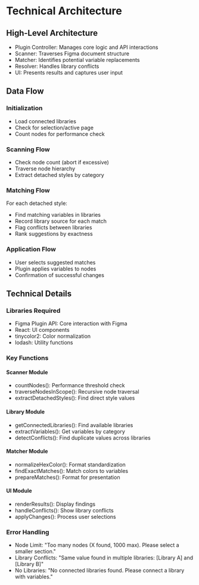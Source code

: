 # Technical Architecture

## High-Level Architecture

- Plugin Controller: Manages core logic and API interactions
- Scanner: Traverses Figma document structure
- Matcher: Identifies potential variable replacements
- Resolver: Handles library conflicts
- UI: Presents results and captures user input

## Data Flow

### Initialization

- Load connected libraries
- Check for selection/active page
- Count nodes for performance check


### Scanning Flow

- Check node count (abort if excessive)
- Traverse node hierarchy
- Extract detached styles by category


### Matching Flow

For each detached style:

- Find matching variables in libraries
- Record library source for each match
- Flag conflicts between libraries
- Rank suggestions by exactness


### Application Flow

- User selects suggested matches
- Plugin applies variables to nodes
- Confirmation of successful changes


## Technical Details

### Libraries Required

- Figma Plugin API: Core interaction with Figma
- React: UI components
- tinycolor2: Color normalization
- lodash: Utility functions

### Key Functions

#### Scanner Module

- countNodes(): Performance threshold check
- traverseNodesInScope(): Recursive node traversal
- extractDetachedStyles(): Find direct style values

#### Library Module

- getConnectedLibraries(): Find available libraries
- extractVariables(): Get variables by category
- detectConflicts(): Find duplicate values across libraries

#### Matcher Module

- normalizeHexColor(): Format standardization
- findExactMatches(): Match colors to variables
- prepareMatches(): Format for presentation

#### UI Module

- renderResults(): Display findings
- handleConflicts(): Show library conflicts
- applyChanges(): Process user selections

### Error Handling

- Node Limit: "Too many nodes (X found, 1000 max). Please select a smaller section."
- Library Conflicts: "Same value found in multiple libraries: [Library A] and [Library B]"
- No Libraries: "No connected libraries found. Please connect a library with variables."